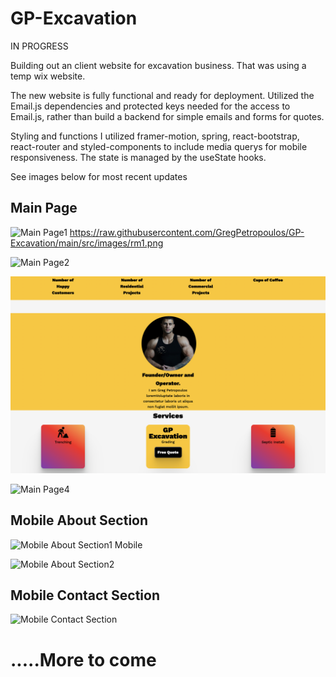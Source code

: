 # GP-Excavation
IN PROGRESS

Building out an client website for excavation business. That was using a temp wix website.

The new website is fully functional and ready for deployment. Utilized the Email.js dependencies and protected keys needed for the access to Email.js, rather than build a backend for simple emails and forms for quotes.

 Styling and functions I utilized framer-motion, spring, react-bootstrap, react-router and styled-components to include media querys for mobile responsiveness. The state is managed by the useState hooks. 

See images below for most recent updates
## Main Page
![Main Page1](../client/src/images/rm1.png) 
https://raw.githubusercontent.com/GregPetropoulos/GP-Excavation/main/src/images/rm1.png

![Main Page2](../client/src/images/rm2.png) 

![Main Page3](./client/src/images/rm3.png) 

![Main Page4](../client/src/images/rm4.png) 

## Mobile About Section
![Mobile About Section1](../client/src/images/rm5.png) 
Mobile

![Mobile About Section2](../client/src/images/rm6.png)


## Mobile Contact Section
![Mobile Contact Section](../client/src/images/rm7.png) 

# .....More to come


